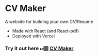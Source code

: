 # CV Maker

A website for building your own CV/Resume
- Made with React (and React-pdf)
- Deployed with Vercel

### Try it out here 👉🏽 [CV Maker](https://cv-maker-lac-eight.vercel.app/)
